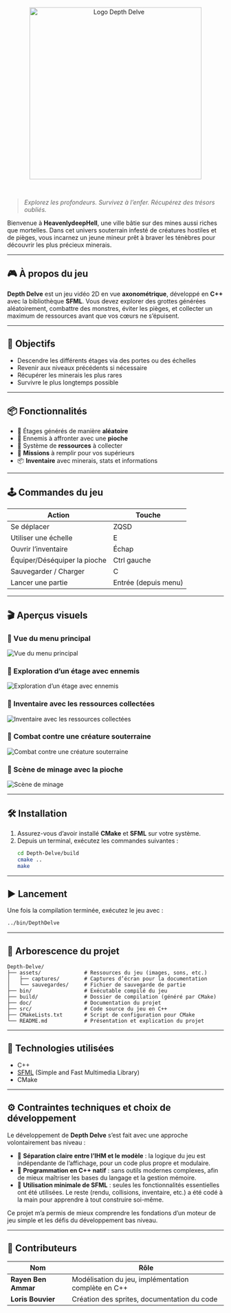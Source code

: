 
<br/>
<p align="center">
  <img src="assets/captures/logo.png" alt="Logo Depth Delve" width="400"/>
</p>

<br/>

> *Explorez les profondeurs. Survivez à l’enfer. Récupérez des trésors oubliés.*

Bienvenue à **HeavenlydeepHell**, une ville bâtie sur des mines aussi riches que mortelles. Dans cet univers souterrain infesté de créatures hostiles et de pièges, vous incarnez un jeune mineur prêt à braver les ténèbres pour découvrir les plus précieux minerais.

---

## 🎮 À propos du jeu

**Depth Delve** est un jeu vidéo 2D en vue **axonométrique**, développé en **C++** avec la bibliothèque **SFML**. Vous devez explorer des grottes générées aléatoirement, combattre des monstres, éviter les pièges, et collecter un maximum de ressources avant que vos cœurs ne s’épuisent.

---

## 🧭 Objectifs

- Descendre les différents étages via des portes ou des échelles
- Revenir aux niveaux précédents si nécessaire
- Récupérer les minerais les plus rares
- Survivre le plus longtemps possible

---

## 📦 Fonctionnalités

- 🧱 Étages générés de manière **aléatoire**
- 👾 Ennemis à affronter avec une **pioche**
- 💎 Système de **ressources** à collecter
- 🧭 **Missions** à remplir pour vos supérieurs
- 📦 **Inventaire** avec minerais, stats et informations

---

## 🕹️ Commandes du jeu

| Action                      | Touche                |
|----------------------------|-----------------------|
| Se déplacer                | ZQSD                  |
| Utiliser une échelle       | E                     |
| Ouvrir l’inventaire        | Échap                 |
| Équiper/Déséquiper la pioche | Ctrl gauche         |
| Sauvegarder / Charger      | C                     |
| Lancer une partie          | Entrée (depuis menu)  |

---

## 🎬 Aperçus visuels

### 📌 Vue du menu principal  
![Vue du menu principal](assets/captures/menu.png)

### 📌 Exploration d’un étage avec ennemis  
![Exploration d’un étage avec ennemis](assets/captures/exploration.png)

### 📌 Inventaire avec les ressources collectées  
![Inventaire avec les ressources collectées](assets/captures/inventaire.png)

### 📌 Combat contre une créature souterraine  
![Combat contre une créature souterraine](assets/captures/combat.png)

### 📌 Scène de minage avec la pioche  
![Scène de minage](assets/captures/minage.png)

---

## 🛠️ Installation

1. Assurez-vous d’avoir installé **CMake** et **SFML** sur votre système.
2. Depuis un terminal, exécutez les commandes suivantes :
   ```bash
   cd Depth-Delve/build
   cmake ..
   make
   ```

---

## ▶️ Lancement

Une fois la compilation terminée, exécutez le jeu avec :
```bash
../bin/DepthDelve
```

---
## 📁 Arborescence du projet

```
Depth-Delve/
├── assets/              # Ressources du jeu (images, sons, etc.)
│   ├── captures/        # Captures d’écran pour la documentation
│   └── sauvegardes/     # Fichier de sauvegarde de partie
├── bin/                 # Exécutable compilé du jeu
├── build/               # Dossier de compilation (généré par CMake)
├── doc/                 # Documentation du projet
├── src/                 # Code source du jeu en C++
├── CMakeLists.txt       # Script de configuration pour CMake
└── README.md            # Présentation et explication du projet
```


---

## 🔧 Technologies utilisées

- C++
- [SFML](https://www.sfml-dev.org/) (Simple and Fast Multimedia Library)
- CMake

---

## ⚙️ Contraintes techniques et choix de développement

Le développement de **Depth Delve** s’est fait avec une approche volontairement bas niveau :

- 🔄 **Séparation claire entre l’IHM et le modèle** : la logique du jeu est indépendante de l’affichage, pour un code plus propre et modulaire.
- 🧵 **Programmation en C++ natif** : sans outils modernes complexes, afin de mieux maîtriser les bases du langage et la gestion mémoire.
- 🧱 **Utilisation minimale de SFML** : seules les fonctionnalités essentielles ont été utilisées. Le reste (rendu, collisions, inventaire, etc.) a été codé à la main pour apprendre à tout construire soi-même.

Ce projet m’a permis de mieux comprendre les fondations d’un moteur de jeu simple et les défis du développement bas niveau.

---

## 👥 Contributeurs

| Nom                  | Rôle                                             |
|----------------------|--------------------------------------------------|
| **Rayen Ben Ammar**  | Modélisation du jeu, implémentation complète en C++ |
| **Loris Bouvier**    | Création des sprites, documentation du code      |
